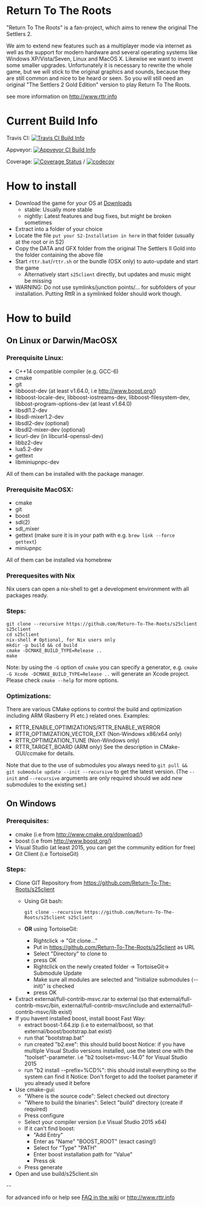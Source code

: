 # Return To The Roots

"Return To The Roots" is a fan-project, which aims to renew the original The Settlers 2.

We aim to extend new features such as a multiplayer mode via internet as well as the support for modern hardware and several operating systems like Windows XP/Vista/Seven, Linux and MacOS X. Likewise we want to invent some smaller upgrades. Unfortunately it is necessary to rewrite the whole game, but we will stick to the original graphics and sounds, because they are still common and nice to be heard or seen.
So you will still need an original "The Settlers 2 Gold Edition" version to play Return To The Roots.

see more information on http://www.rttr.info

# Current Build Info

Travis CI: [![Travis CI Build Info](https://travis-ci.org/Return-To-The-Roots/s25client.svg?branch=master)](https://travis-ci.org/Return-To-The-Roots/s25client)

Appveyor: [![Appveyor CI Build Info](https://ci.appveyor.com/api/projects/status/ufw8v9mi80va1me7/branch/master?svg=true)](https://ci.appveyor.com/project/Flow86/s25client/branch/master)

Coverage:
[![Coverage Status](https://coveralls.io/repos/github/Return-To-The-Roots/s25client/badge.svg?branch=master)](https://coveralls.io/github/Return-To-The-Roots/s25client?branch=master)
 /
[![codecov](https://codecov.io/gh/Return-To-The-Roots/s25client/branch/master/graph/badge.svg)](https://codecov.io/gh/Return-To-The-Roots/s25client)

# How to install

- Download the game for your OS at [Downloads](https://www.rttr.info/index.php?com=dynamic&mod=2)
    - stable: Usually more stable
    - nightly: Latest features and bug fixes, but might be broken sometimes
- Extract into a folder of your choice
- Locate the file `put your S2-Installation in here` in that folder (usually at the root or in S2)
- Copy the DATA and GFX folder from the original The Settlers II Gold into the folder containing the above file
- Start `rttr.bat`/`rttr.sh` or the bundle (OSX only) to auto-update and start the game
    - Alternatively start `s25client` directly, but updates and music might be missing
- WARNING: Do not use symlinks/junction points/... for subfolders of your installation. Putting RttR in a symlinked folder should work though.

# How to build

## On Linux or Darwin/MacOSX

### Prerequisite Linux:
- C++14 compatible compiler (e.g. GCC-6)
- cmake
- git
- libboost-dev (at least v1.64.0, i.e http://www.boost.org/)
- libboost-locale-dev, libboost-iostreams-dev, libboost-filesystem-dev, libbost-program-options-dev (at least v1.64.0)
- libsdl1.2-dev
- libsdl-mixer1.2-dev
- libsdl2-dev (optional)
- libsdl2-mixer-dev (optional)
- licurl-dev (in libcurl4-openssl-dev)
- libbz2-dev
- lua5.2-dev
- gettext
- libminiupnpc-dev

All of them can be installed with the package manager.

### Prerequisite MacOSX:
- cmake
- git
- boost
- sdl(2)
- sdl_mixer
- gettext (make sure it is in your path with e.g. `brew link --force gettext`)
- miniupnpc

All of them can be installed via homebrew

### Prerequesites with Nix
Nix users can open a nix-shell to get a development environment with all packages ready.

### Steps:
```
git clone --recursive https://github.com/Return-To-The-Roots/s25client s25client
cd s25client
nix-shell # Optional, for Nix users only
mkdir -p build && cd build
cmake -DCMAKE_BUILD_TYPE=Release ..
make
```
Note: by using the `-G` option of `cmake` you can specify a generator, e.g. `cmake -G Xcode -DCMAKE_BUILD_TYPE=Release ..` will generate an Xcode project. 
Please check `cmake --help` for more options. 

### Optimizations:
There are various CMake options to control the build and optimization including ARM (Rasberry PI etc.) related ones. Examples:
- RTTR_ENABLE_OPTIMIZATIONS/RTTR_ENABLE_WERROR
- RTTR_OPTIMIZATION_VECTOR_EXT (Non-Windows x86/x64 only)
- RTTR_OPTIMIZATION_TUNE (Non-Windows only)
- RTTR_TARGET_BOARD (ARM only)
See the description in CMake-GUI/ccmake for details.

Note that due to the use of submodules you always need to `git pull && git submodule update --init --recursive` to get the latest version.
(The `--init` and `--recursive` arguments are only required should we add *new* submodules to the existing set.)

## On Windows

### Prerequisites:
- cmake (i.e from http://www.cmake.org/download/)
- boost (i.e from http://www.boost.org/)
- Visual Studio (at least 2015, you can get the community edition for free)
- Git Client (i.e TortoiseGit)

### Steps:
- Clone GIT Repository from https://github.com/Return-To-The-Roots/s25client
  - Using Git bash:
     ```
     git clone --recursive https://github.com/Return-To-The-Roots/s25client s25client
     ```

  - **OR** using TortoiseGit:
     - Rightclick -> "Git clone..."
     - Put in https://github.com/Return-To-The-Roots/s25client as URL
     - Select "Directory" to clone to
     - press OK
     - Rightclick on the newly created folder -> TortoiseGit-> Submodule Update
     - Make sure all modules are selected and "Initialize submodules (--init)" is checked
     - press OK
- Extract external/full-contrib-msvc.rar to external
  (so that external/full-contrib-msvc/bin, external/full-contrib-msvc/include and external/full-contrib-msvc/lib exist)
- If you havent installed boost, install boost
  Fast Way:
  - extract boost-1.64.zip (i.e to external/boost, so that external/boost/bootstrap.bat exist)
  - run that "bootstrap.bat"
  - run created "b2.exe": this should build boost
    Notice: if you have multiple Visual Studio versions installed, use the latest one with the "toolset"-parameter.
    i.e "b2 toolset=msvc-14.0" for Visual Studio 2015
  - run "b2 install --prefix=%CD%": this should install everything so the system can find it
    Notice: Don't forget to add the toolset parameter if you already used it before
- Use cmake-gui:
  - "Where is the source code": Select checked out directory
  - "Where to build the binaries": Select "build" directory (create if required)
  - Press configure
  - Select your compiler version (i.e Visual Studio 2015 x64)
  - If it can't find boost:
    - "Add Entry"
    - Enter as "Name" "BOOST_ROOT" (exact casing!)
    - Select for "Type" "PATH"
    - Enter boost installation path for "Value"
    - Press ok
  - Press generate
- Open and use build/s25client.sln

--

for advanced info or help see [FAQ in the wiki](https://github.com/Return-To-The-Roots/s25client/wiki/How-to-install-RttR) or http://www.rttr.info
